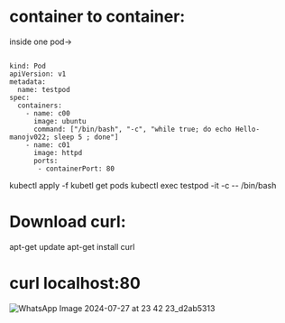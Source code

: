# container to container:
inside one pod->

```

kind: Pod
apiVersion: v1
metadata:
  name: testpod
spec:
  containers:
    - name: c00
      image: ubuntu
      command: ["/bin/bash", "-c", "while true; do echo Hello-manojv022; sleep 5 ; done"]
    - name: c01
      image: httpd
      ports:
       - containerPort: 80
```

 kubectl apply -f <filename>
 kubetl get pods
 kubectl exec testpod -it -c <cname> -- /bin/bash

# Download curl:

 apt-get update
apt-get install curl

# curl localhost:80

![WhatsApp Image 2024-07-27 at 23 42 23_d2ab5313](https://github.com/user-attachments/assets/a50963f1-b30f-467f-b1e1-057ed7160ae3)
